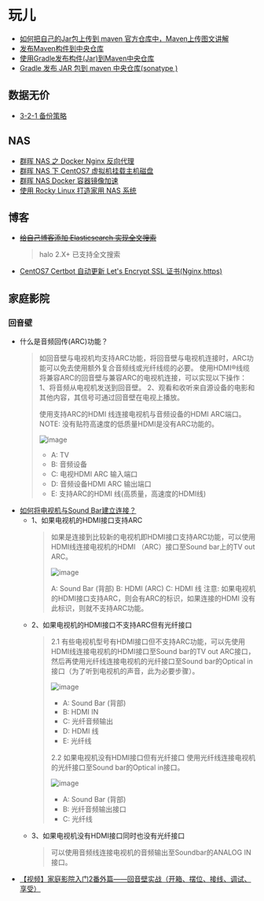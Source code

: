 # 玩儿

* [如何把自己的Jar包上传到 maven 官方仓库中，Maven上传图文讲解](https://www.sojson.com/blog/250.html)
* [发布Maven构件到中央仓库](https://www.xncoding.com/2018/01/27/tool/maven-central.html)
* [使用Gradle发布构件(Jar)到Maven中央仓库](https://segmentfault.com/a/1190000018026290)
* [Gradle 发布 JAR 包到 maven 中央仓库(sonatype )](https://blog.csdn.net/mr_zhuqiang/article/details/84564256)

## 数据无价
* [3-2-1 备份策略](https://www.backblaze.com/blog/the-3-2-1-backup-strategy/)

## NAS 
* [群晖 NAS 之 Docker Nginx 反向代理](https://halo.sherlocky.com/archives/nas-docker-nginx)
* [群晖 NAS 下 CentOS7 虚拟机挂载主机磁盘](https://halo.sherlocky.com/archives/qun-hui-nas-xu-ni-ji-gua-zai-zhu-ji-ci-pan)
* [群晖 NAS Docker 容器镜像加速](https://halo.sherlocky.com/archives/qun-hui-nas-docker-rong-qi-jing-xiang-jia-su)
* [使用 Rocky Linux 打造家用 NAS 系统](https://rockylinux.cn/notes/strong-shi-yong-rocky-linux-da-zao-jia-yong-nas-xi-tong.html)

## 博客
* [~~给自己博客添加 Elasticsearch 实现全文搜索~~](https://halo.sherlocky.com/archives/docker-es)
  > halo 2.X+ 已支持全文搜索
* [CentOS7 Certbot 自动更新 Let's Encrypt SSL 证书(Nginx,https)](https://halo.sherlocky.com/archives/centos7-certbot-nginx-ssl)

## 家庭影院

### 回音壁
* 什么是音频回传(ARC)功能？
  > 如回音壁与电视机均支持ARC功能，将回音壁与电视机连接时，ARC功能可以免去使用额外复合音频线或光纤线缆的必要。
  > 使用HDMI®线缆将兼容ARC的回音壁与兼容ARC的电视机连接，可以实现以下操作：
  > 1、将音频从电视机发送到回音壁。
  > 2、观看和收听来自源设备的电影和其他内容，其信号可通过回音壁在电视上播放。
  > 
  > 使用支持ARC的HDMI 线连接电视机与音频设备的HDMI ARC端口。NOTE: 没有贴符高速度的低质量HDMI是没有ARC功能的。
  > 
  > ![image](https://github.com/sherlocky/learning/assets/8652013/bc6be903-abb1-4934-8ace-3cb10e6adf99)
  > 
  > - A: TV
  > - B: 音频设备
  > - C: 电视HDMI ARC 输入端口
  > - D: 音频设备HDMI ARC 输出端口
  > - E: 支持ARC的HDMI 线(高质量，高速度的HDMI线)
* [如何将电视机与Sound Bar建立连接？](https://www.sony.com/zh-cn/electronics/support/sound-bars-home-theater-systems-sound-bars-surround-speakers/ht-a5000/articles/00014997)
  - 1、如果电视机的HDMI接口支持ARC
    > 如果是连接到比较新的电视机即HDMI接口支持ARC功能，可以使用HDMI线连接电视机的HDMI （ARC）接口至Sound bar上的TV out ARC。
    >
    > ![image](https://github.com/sherlocky/learning/assets/8652013/2a17638d-5ebc-47f0-b0c8-ce171e2f3048)
    > 
    > A: Sound Bar (背部)
    > B: HDMI  (ARC)
    > C: HDMI 线
    > 注意: 如果电视机的HDMI接口支持ARC，则会有ARC的标识，如果连接的HDMI 没有此标识，则就不支持ARC功能。
  - 2、如果电视机的HDMI接口不支持ARC但有光纤接口
    > 2.1 有些电视机型号有HDMI接口但不支持ARC功能，可以先使用HDMI线连接电视机的HDMI接口至Sound bar的TV out ARC接口，然后再使用光纤线连接电视机的光纤接口至Sound bar的Optical in接口（为了听到电视机的声音，此为必要步骤）。
    >
    > ![image](https://github.com/sherlocky/learning/assets/8652013/1d334db2-5c7a-45b7-9245-bdf7f9de6065)
    > 
    > - A: Sound Bar (背部)
    > - B: HDMI IN
    > - C: 光纤音频输出
    > - D: HDMI 线
    > - E: 光纤线
    > 
    > 2.2 如果电视机没有HDMI接口但有光纤接口 使用光纤线连接电视机的光纤接口至Sound bar的Optical in接口。
    >
    > ![image](https://github.com/sherlocky/learning/assets/8652013/29623985-54de-4148-b22f-bb4d321585e8)
    > 
    > - A: Sound Bar (背部)
    > - B: 光纤音频输出接口
    > - C: 光纤线
  - 3、如果电视机没有HDMI接口同时也没有光纤接口
    > 可以使用音频线连接电视机的音频输出至Soundbar的ANALOG IN 接口。
* [【视频】家庭影院入门2番外篇——回音壁实战（开箱、摆位、接线、调试、享受）](https://www.bilibili.com/video/BV1PG4y1f7hC/?p=4)
